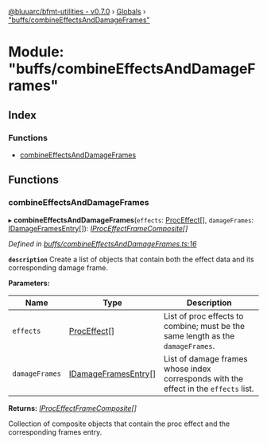 [@bluuarc/bfmt-utilities - v0.7.0](../README.md) › [Globals](../globals.md) › ["buffs/combineEffectsAndDamageFrames"](_buffs_combineeffectsanddamageframes_.md)

# Module: "buffs/combineEffectsAndDamageFrames"

## Index

### Functions

* [combineEffectsAndDamageFrames](_buffs_combineeffectsanddamageframes_.md#combineeffectsanddamageframes)

## Functions

###  combineEffectsAndDamageFrames

▸ **combineEffectsAndDamageFrames**(`effects`: [ProcEffect](_datamine_types_.md#proceffect)[], `damageFrames`: [IDamageFramesEntry](../interfaces/_datamine_types_.idamageframesentry.md)[]): *[IProcEffectFrameComposite](../interfaces/_buffs_iproceffectframecomposite_.iproceffectframecomposite.md)[]*

*Defined in [buffs/combineEffectsAndDamageFrames.ts:16](https://github.com/BluuArc/bfmt-utilities/blob/master/src/buffs/combineEffectsAndDamageFrames.ts#L16)*

**`description`** Create a list of objects that contain both the effect data and its corresponding damage frame.

**Parameters:**

Name | Type | Description |
------ | ------ | ------ |
`effects` | [ProcEffect](_datamine_types_.md#proceffect)[] | List of proc effects to combine; must be the same length as the `damageFrames`. |
`damageFrames` | [IDamageFramesEntry](../interfaces/_datamine_types_.idamageframesentry.md)[] | List of damage frames whose index corresponds with the effect in the `effects` list. |

**Returns:** *[IProcEffectFrameComposite](../interfaces/_buffs_iproceffectframecomposite_.iproceffectframecomposite.md)[]*

Collection of composite objects that contain the proc effect and the corresponding frames entry.
